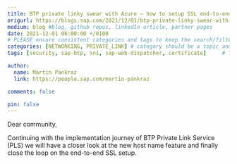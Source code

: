 ```yaml
---
title: BTP private linky swear with Azure – how to setup SSL end-to-end with Private Link Service
origurl: https://blogs.sap.com/2021/12/01/btp-private-linky-swear-with-azure-how-to-setup-ssl-end-to-end-with-private-link-service/
medium: blog #blog, github repos, linkedIn article, partner pages
date: 2021-12-01 06:00:00 +/0100
# PLEASE ensure consistent categories and tags to keep the search/filtering meaningful!
categories: [NETWORKING, PRIVATE_LINK] # category should be a topic and sub-category primary product
tags: [security, sap-btp, sni, sap-web-dispatcher, certificate]     # TAG names should always be lowercase

author:
  name: Martin Pankraz
  link: https://people.sap.com/martin-pankraz

comments: false

pin: false
---
```


Dear community,

Continuing with the implementation journey of BTP Private Link Service (PLS) we will have a closer look at the new host name feature and finally close the loop on the end-to-end SSL setup.
